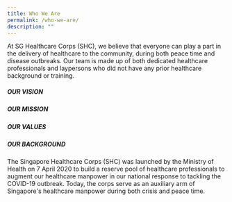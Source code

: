 ```yaml
---
title: Who We Are
permalink: /who-we-are/
description: ""
---
```

At SG Healthcare Corps (SHC), we believe that everyone can play a part in the delivery of healthcare to the community, during both peace time and disease outbreaks. Our team is made up of both dedicated healthcare professionals and laypersons who did not have any prior healthcare background or training.

##### OUR VISION

##### OUR MISSION

##### OUR VALUES

##### OUR BACKGROUND
The Singapore Healthcare Corps (SHC) was launched by the Ministry of Health on 7 April 2020 to build a reserve pool of healthcare professionals to augment our healthcare manpower in our national response to tackling the COVID-19 outbreak. Today, the corps serve as an auxiliary arm of Singapore's healthcare manpower during both crisis and peace time.